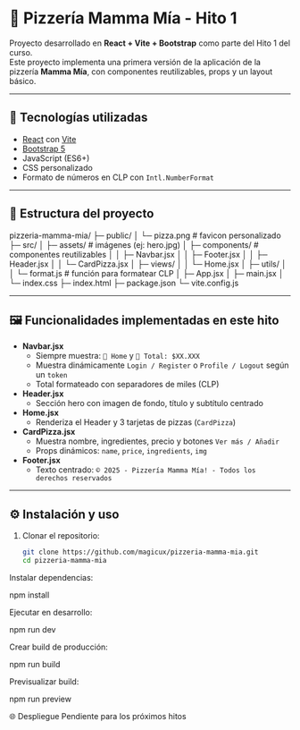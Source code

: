 # 🍕 Pizzería Mamma Mía - Hito 1

Proyecto desarrollado en **React + Vite + Bootstrap** como parte del Hito 1 del curso.  
Este proyecto implementa una primera versión de la aplicación de la pizzería **Mamma Mía**, con componentes reutilizables, props y un layout básico.

---

## 🚀 Tecnologías utilizadas
- [React](https://react.dev/) con [Vite](https://vitejs.dev/)
- [Bootstrap 5](https://getbootstrap.com/)
- JavaScript (ES6+)
- CSS personalizado
- Formato de números en CLP con `Intl.NumberFormat`

---

## 📂 Estructura del proyecto
pizzeria-mamma-mia/
├─ public/
│ └─ pizza.png # favicon personalizado
├─ src/
│ ├─ assets/ # imágenes (ej: hero.jpg)
│ ├─ components/ # componentes reutilizables
│ │ ├─ Navbar.jsx
│ │ ├─ Footer.jsx
│ │ ├─ Header.jsx
│ │ └─ CardPizza.jsx
│ ├─ views/
│ │ └─ Home.jsx
│ ├─ utils/
│ │ └─ format.js # función para formatear CLP
│ ├─ App.jsx
│ ├─ main.jsx
│ └─ index.css
├─ index.html
├─ package.json
└─ vite.config.js


---

## 🖼️ Funcionalidades implementadas en este hito
- **Navbar.jsx**
  - Siempre muestra: `🍕 Home` y `🛒 Total: $XX.XXX`
  - Muestra dinámicamente `Login / Register` o `Profile / Logout` según un `token`
  - Total formateado con separadores de miles (CLP)
- **Header.jsx**
  - Sección hero con imagen de fondo, título y subtítulo centrado
- **Home.jsx**
  - Renderiza el Header y 3 tarjetas de pizzas (`CardPizza`)
- **CardPizza.jsx**
  - Muestra nombre, ingredientes, precio y botones `Ver más / Añadir`
  - Props dinámicos: `name`, `price`, `ingredients`, `img`
- **Footer.jsx**
  - Texto centrado: `© 2025 - Pizzería Mamma Mía! - Todos los derechos reservados`

---

## ⚙️ Instalación y uso

1. Clonar el repositorio:
   ```bash
   git clone https://github.com/magicux/pizzeria-mamma-mia.git
   cd pizzeria-mamma-mia


Instalar dependencias:

npm install


Ejecutar en desarrollo:

npm run dev


Crear build de producción:

npm run build


Previsualizar build:

npm run preview

🌐 Despliegue
Pendiente para los próximos hitos
